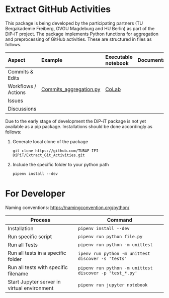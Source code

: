 # Extract GitHub Activities

This package is being developed by the participating partners (TU Bergakademie Freiberg, OVGU Magdeburg and HU Berlin) as part of the DiP-iT project.
The package implements Python functions for aggregation and preprocessing of GitHub activities. These are structured in files as follows.


| Aspect              | Example                                                                                                                        | Executable notebook | Documentation | 
|:------------------- |:------------------------------------------------------------------------------------------------------------------------------ |:------------------- | ------------- |
| Commits & Edits     |                                                                                                                                |                     |               |
| Workflows / Actions | [Commits_aggregation.py](https://github.com/TUBAF-IFI-DiPiT/Extract_Git_Activities/blob/main/notebooks/Workflow_Example.ipynb) | [CoLab](invalid)    |               |
| Issues              |                                                                                                                                |                     |               |
| Discussions         |                                                                                                                                |                     |               |

Due to the early stage of development the DiP-iT package is not yet available as a pip package. Installations should be done accordingly as follows:

1. Generate local clone of the package
    ```
    git clone https://github.com/TUBAF-IFI-DiPiT/Extract_Git_Activities.git
    ```
2. Include the specific folder to your python path 
    ```
    pipenv install --dev
    ```

# For Developer

Naming conventions: https://namingconvention.org/python/


| Process                                     | Command                                                 |
| ------------------------------------------- | ------------------------------------------------------- |
| Installation                                | `pipenv install --dev`                                  |
| Run specific script                         | `pipenv run python file.py`                             |
| Run all Tests                               | `pipenv run python -m unittest`                         |
| Run all tests in a specific folder          | `ipenv run python -m unittest discover -s 'tests'`      |
| Run all tests with specific filename        | `pipenv run python -m unittest discover -p 'test_*.py'` |
| Start Jupyter server in virtual environment | `pipenv run jupyter notebook`                           | 
